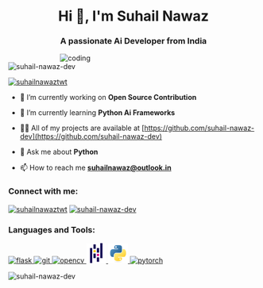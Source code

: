 <h1 align="center">Hi 👋, I'm Suhail Nawaz</h1>
<h3 align="center">A passionate Ai Developer from India</h3>

<img align="right" alt="coding" width="400" src="https://user-images.githubusercontent.com/55389276/140866485-8fb1c876-9a8f-4d6a-98dc-08c4981eaf70.gif">


<p align="left"> <img src="https://komarev.com/ghpvc/?username=suhail-nawaz-dev&label=Profile%20views&color=0e75b6&style=flat" alt="suhail-nawaz-dev" /> </p>

<p align="left"> <a href="https://twitter.com/suhailnawaztwt" target="blank"><img src="https://img.shields.io/twitter/follow/suhailnawaztwt?logo=twitter&style=for-the-badge" alt="suhailnawaztwt" /></a> </p>

- 🔭 I’m currently working on **Open Source Contribution**

- 🌱 I’m currently learning **Python Ai Frameworks**

- 👨‍💻 All of my projects are available at [https://github.com/suhail-nawaz-dev](https://github.com/suhail-nawaz-dev)

- 💬 Ask me about **Python**

- 📫 How to reach me **suhailnawaz@outlook.in**

<h3 align="left">Connect with me:</h3>
<p align="left">
<a href="https://twitter.com/suhailnawaztwt" target="blank"><img align="center" src="https://raw.githubusercontent.com/rahuldkjain/github-profile-readme-generator/master/src/images/icons/Social/twitter.svg" alt="suhailnawaztwt" height="30" width="40" /></a>
<a href="https://linkedin.com/in/suhail-nawaz-dev" target="blank"><img align="center" src="https://raw.githubusercontent.com/rahuldkjain/github-profile-readme-generator/master/src/images/icons/Social/linked-in-alt.svg" alt="suhail-nawaz-dev" height="30" width="40" /></a>
</p>

<h3 align="left">Languages and Tools:</h3>
<p align="left"> <a href="https://flask.palletsprojects.com/" target="_blank" rel="noreferrer"> <img src="https://www.vectorlogo.zone/logos/pocoo_flask/pocoo_flask-icon.svg" alt="flask" width="40" height="40"/> </a> <a href="https://git-scm.com/" target="_blank" rel="noreferrer"> <img src="https://www.vectorlogo.zone/logos/git-scm/git-scm-icon.svg" alt="git" width="40" height="40"/> </a> <a href="https://opencv.org/" target="_blank" rel="noreferrer"> <img src="https://www.vectorlogo.zone/logos/opencv/opencv-icon.svg" alt="opencv" width="40" height="40"/> </a> <a href="https://pandas.pydata.org/" target="_blank" rel="noreferrer"> <img src="https://raw.githubusercontent.com/devicons/devicon/2ae2a900d2f041da66e950e4d48052658d850630/icons/pandas/pandas-original.svg" alt="pandas" width="40" height="40"/> </a> <a href="https://www.python.org" target="_blank" rel="noreferrer"> <img src="https://raw.githubusercontent.com/devicons/devicon/master/icons/python/python-original.svg" alt="python" width="40" height="40"/> </a> <a href="https://pytorch.org/" target="_blank" rel="noreferrer"> <img src="https://www.vectorlogo.zone/logos/pytorch/pytorch-icon.svg" alt="pytorch" width="40" height="40"/> </a> </p>

<p><img align="center" src="https://github-readme-stats.vercel.app/api/top-langs?username=suhail-nawaz-dev&show_icons=true&locale=en&layout=compact" alt="suhail-nawaz-dev" /></p>
